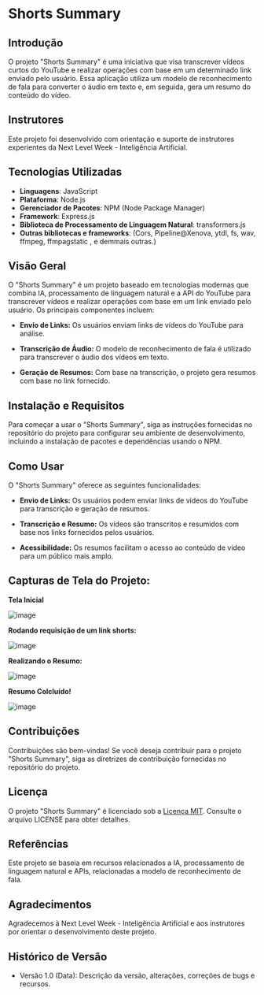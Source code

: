 # Shorts Summary

## Introdução

O projeto "Shorts Summary" é uma iniciativa que visa transcrever vídeos curtos do YouTube e realizar operações com base em um determinado link enviado pelo usuário. Essa aplicação utiliza um modelo de reconhecimento de fala para converter o áudio em texto e, em seguida, gera um resumo do conteúdo do vídeo.

## Instrutores

Este projeto foi desenvolvido com orientação e suporte de instrutores experientes da Next Level Week - Inteligência Artificial.

## Tecnologias Utilizadas

- **Linguagens**: JavaScript
- **Plataforma**: Node.js
- **Gerenciador de Pacotes**: NPM (Node Package Manager)
- **Framework**: Express.js
- **Biblioteca de Processamento de Linguagem Natural**: transformers.js
- **Outras bibliotecas e frameworks**: (Cors, Pipeline@Xenova, ytdl, fs, wav, ffmpeg, ffmpagstatic , e demmais outras.)

## Visão Geral

O "Shorts Summary" é um projeto baseado em tecnologias modernas que combina IA, processamento de linguagem natural e a API do YouTube para transcrever vídeos e realizar operações com base em um link enviado pelo usuário. Os principais componentes incluem:

- **Envio de Links:** Os usuários enviam links de vídeos do YouTube para análise.

- **Transcrição de Áudio:** O modelo de reconhecimento de fala é utilizado para transcrever o áudio dos vídeos em texto.

- **Geração de Resumos:** Com base na transcrição, o projeto gera resumos com base no link fornecido.

## Instalação e Requisitos

Para começar a usar o "Shorts Summary", siga as instruções fornecidas no repositório do projeto para configurar seu ambiente de desenvolvimento, incluindo a instalação de pacotes e dependências usando o NPM.

## Como Usar

O "Shorts Summary" oferece as seguintes funcionalidades:

- **Envio de Links:** Os usuários podem enviar links de vídeos do YouTube para transcrição e geração de resumos.

- **Transcrição e Resumo:** Os vídeos são transcritos e resumidos com base nos links fornecidos pelos usuários.

- **Acessibilidade:** Os resumos facilitam o acesso ao conteúdo de vídeo para um público mais amplo.


## Capturas de Tela do Projeto:

**Tela Inicial**

![image](https://github.com/gustavo-f0ntz/Shorts-Summary/assets/72459288/565121ea-24b1-4de8-a466-6af6763ad340)

**Rodando requisição de um link shorts:**

![image](https://github.com/gustavo-f0ntz/Shorts-Summary/assets/72459288/e0488a94-3772-46b9-be9a-0f71d8a76367)

**Realizando o Resumo:**

![image](https://github.com/gustavo-f0ntz/Shorts-Summary/assets/72459288/4f71f29e-a155-4451-85ab-0ce1aa3bc7c5)

**Resumo Colcluído!**

![image](https://github.com/gustavo-f0ntz/Shorts-Summary/assets/72459288/17283eee-875f-48b9-bb33-5da15d35340d)





## Contribuições

Contribuições são bem-vindas! Se você deseja contribuir para o projeto "Shorts Summary", siga as diretrizes de contribuição fornecidas no repositório do projeto.

## Licença

O projeto "Shorts Summary" é licenciado sob a [Licença MIT](LICENSE). Consulte o arquivo LICENSE para obter detalhes.

## Referências

Este projeto se baseia em recursos relacionados a IA, processamento de linguagem natural e APIs, relacionadas a modelo de reconhecimento de fala.

## Agradecimentos

Agradecemos à Next Level Week - Inteligência Artificial e aos instrutores por orientar o desenvolvimento deste projeto.

## Histórico de Versão

- Versão 1.0 (Data): Descrição da versão, alterações, correções de bugs e recursos.

